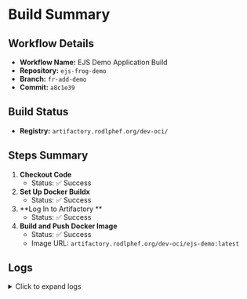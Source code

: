 # Build Summary

## Workflow Details
- **Workflow Name:** EJS Demo Application Build
- **Repository:** `ejs-frog-demo`
- **Branch:** `fr-add-demo`
- **Commit:** `a8c1e39`

## Build Status

- **Registry:** `artifactory.rodlphef.org/dev-oci/`

## Steps Summary
1. **Checkout Code**
   - Status: ✅ Success
2. **Set Up Docker Buildx**
   - Status: ✅ Success
3. **Log In to Artifactory **
   - Status: ✅ Success
4. **Build and Push Docker Image**
   - Status: ✅ Success
   - Image URL: `artifactory.rodlphef.org/dev-oci/ejs-demo:latest`

## Logs
<details>
  <summary>Click to expand logs</summary>

  ```plaintext
  [INFO] Checking out code...
  [INFO] Setting up Docker Buildx...
  [INFO] Logging in to Docker Hub...
  [INFO] Building Docker image...
  [INFO] Pushing Docker image to registry...
  [SUCCESS] Build and push completed successfully.
  ```